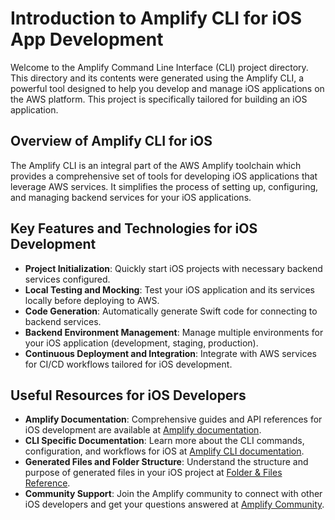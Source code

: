 # Introduction to Amplify CLI for iOS App Development

Welcome to the Amplify Command Line Interface (CLI) project directory. This directory and its contents were generated using the Amplify CLI, a powerful tool designed to help you develop and manage iOS applications on the AWS platform. This project is specifically tailored for building an iOS application.
## Overview of Amplify CLI for iOS
The Amplify CLI is an integral part of the AWS Amplify toolchain which provides a comprehensive set of tools for developing iOS applications that leverage AWS services. It simplifies the process of setting up, configuring, and managing backend services for your iOS applications.

## Key Features and Technologies for iOS Development
- **Project Initialization**: Quickly start iOS projects with necessary backend services configured.
- **Local Testing and Mocking**: Test your iOS application and its services locally before deploying to AWS.
- **Code Generation**: Automatically generate Swift code for connecting to backend services.
- **Backend Environment Management**: Manage multiple environments for your iOS application (development, staging, production).
- **Continuous Deployment and Integration**: Integrate with AWS services for CI/CD workflows tailored for iOS development.

## Useful Resources for iOS Developers
- **Amplify Documentation**: Comprehensive guides and API references for iOS development are available at [Amplify documentation](https://docs.amplify.aws).
- **CLI Specific Documentation**: Learn more about the CLI commands, configuration, and workflows for iOS at [Amplify CLI documentation](https://docs.amplify.aws/cli).
- **Generated Files and Folder Structure**: Understand the structure and purpose of generated files in your iOS project at [Folder & Files Reference](https://docs.amplify.aws/cli/reference/files).
- **Community Support**: Join the Amplify community to connect with other iOS developers and get your questions answered at [Amplify Community](https://amplify.aws/community/).
